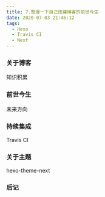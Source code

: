 ```yaml
---
title: 7.整理一下自己搭建博客的前世今生
date: 2020-07-03 21:46:12
tags:
  - Hexo
  - Travis CI
  - Next
---
```


### 关于博客
知识积累

  
<!-- more -->

### 前世今生
未来方向

### 持续集成
Travis CI

### 关于主题
hexo-theme-next

### 后记